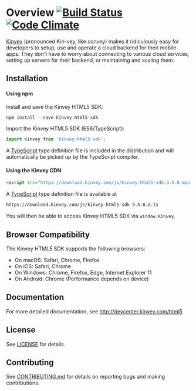 # Overview [![Build Status](https://travis-ci.org/Kinvey/html5-sdk.svg?branch=master)](https://travis-ci.org/Kinvey/html5-sdk) [![Code Climate](https://codeclimate.com/github/Kinvey/html5-sdk/badges/gpa.svg)](https://codeclimate.com/github/Kinvey/html5-sdk)

[Kinvey](http://www.kinvey.com) (pronounced Kin-vey, like convey) makes it ridiculously easy for developers to setup, use and operate a cloud backend for their mobile apps. They don't have to worry about connecting to various cloud services, setting up servers for their backend, or maintaining and scaling them.

## Installation

#### Using npm
Install and save the Kinvey HTML5 SDK:

```javascript
npm install --save kinvey-html5-sdk
```

Import the Kinvey HTML5 SDK (ES6/TypeScript):

```javascript
import Kinvey from 'kinvey-html5-sdk';
```

A [TypeScript](https://www.typescriptlang.org/) type definition file is included in the distribution and will automatically be picked up by the TypeScript compiler.

#### Using the Kinvey CDN

```html
<script src="https://download.kinvey.com/js/kinvey-html5-sdk-3.5.0.min.js"></script>
```

A [TypeScript](https://www.typescriptlang.org/) type definition file is available at

```html
https://download.kinvey.com/js/kinvey-html5-sdk-3.5.0.d.ts
```

You will then be able to access Kinvey HTML5 SDK via `window.Kinvey`.

## Browser Compatibility

The Kinvey HTML5 SDK supports the following browsers:

- On macOS: Safari, Chrome, Firefox
- On iOS: Safari, Chrome
- On Windows: Chrome, Firefox, Edge, Internet Explorer 11
- On Android: Chrome (Performance depends on device)

## Documentation

For more detailed documentation, see http://devcenter.kinvey.com/html5

## License
See [LICENSE](LICENSE) for details.

## Contributing
See [CONTRIBUTING.md](CONTRIBUTING.md) for details on reporting bugs and making contributions.
